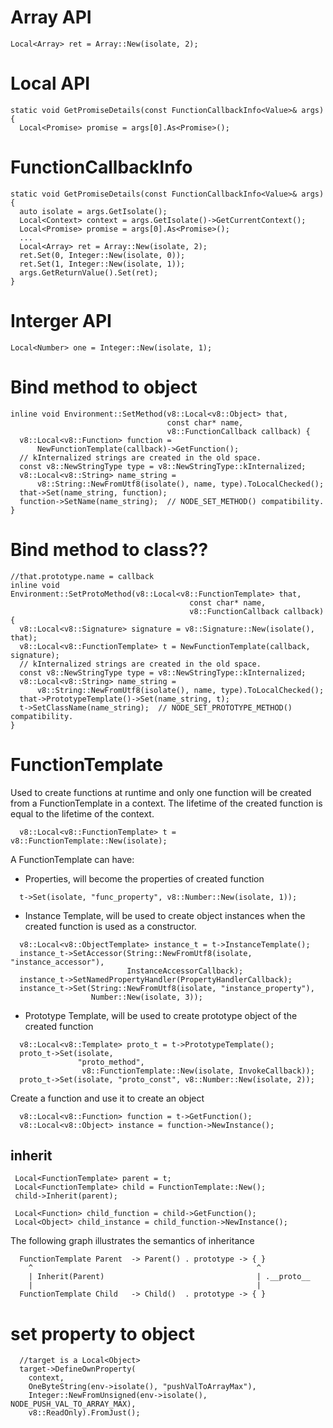 # Array API
```
Local<Array> ret = Array::New(isolate, 2);
```

# Local API
```
static void GetPromiseDetails(const FunctionCallbackInfo<Value>& args) {
  Local<Promise> promise = args[0].As<Promise>();
```

# FunctionCallbackInfo
```
static void GetPromiseDetails(const FunctionCallbackInfo<Value>& args) {
  auto isolate = args.GetIsolate();
  Local<Context> context = args.GetIsolate()->GetCurrentContext();
  Local<Promise> promise = args[0].As<Promise>();
  ...
  Local<Array> ret = Array::New(isolate, 2);
  ret.Set(0, Integer::New(isolate, 0));
  ret.Set(1, Integer::New(isolate, 1));
  args.GetReturnValue().Set(ret);
}
```

# Interger API
```
Local<Number> one = Integer::New(isolate, 1);
```

# Bind method to object
```
inline void Environment::SetMethod(v8::Local<v8::Object> that,
                                   const char* name,
                                   v8::FunctionCallback callback) {
  v8::Local<v8::Function> function =
      NewFunctionTemplate(callback)->GetFunction();
  // kInternalized strings are created in the old space.
  const v8::NewStringType type = v8::NewStringType::kInternalized;
  v8::Local<v8::String> name_string =
      v8::String::NewFromUtf8(isolate(), name, type).ToLocalChecked();
  that->Set(name_string, function);
  function->SetName(name_string);  // NODE_SET_METHOD() compatibility.
}
```

# Bind method to class??
```
//that.prototype.name = callback
inline void Environment::SetProtoMethod(v8::Local<v8::FunctionTemplate> that,
                                        const char* name,
                                        v8::FunctionCallback callback) {
  v8::Local<v8::Signature> signature = v8::Signature::New(isolate(), that);
  v8::Local<v8::FunctionTemplate> t = NewFunctionTemplate(callback, signature);
  // kInternalized strings are created in the old space.
  const v8::NewStringType type = v8::NewStringType::kInternalized;
  v8::Local<v8::String> name_string =
      v8::String::NewFromUtf8(isolate(), name, type).ToLocalChecked();
  that->PrototypeTemplate()->Set(name_string, t);
  t->SetClassName(name_string);  // NODE_SET_PROTOTYPE_METHOD() compatibility.
}
```

# FunctionTemplate
Used to create functions at runtime and only one function will be created from a FunctionTemplate in a context. The lifetime of the created function is equal to the lifetime of the context.
```
  v8::Local<v8::FunctionTemplate> t = v8::FunctionTemplate::New(isolate);
```
A FunctionTemplate can have:
- Properties, will become the properties of created function
```
  t->Set(isolate, "func_property", v8::Number::New(isolate, 1));
```
- Instance Template, will be used to create object instances when the created function is used as a constructor.
```
  v8::Local<v8::ObjectTemplate> instance_t = t->InstanceTemplate();
  instance_t->SetAccessor(String::NewFromUtf8(isolate, "instance_accessor"),
                          InstanceAccessorCallback);
  instance_t->SetNamedPropertyHandler(PropertyHandlerCallback);
  instance_t->Set(String::NewFromUtf8(isolate, "instance_property"),
                  Number::New(isolate, 3));
```
- Prototype Template, will be used to create prototype object of the created function
```
  v8::Local<v8::Template> proto_t = t->PrototypeTemplate();
  proto_t->Set(isolate,
               "proto_method",
                v8::FunctionTemplate::New(isolate, InvokeCallback));
  proto_t->Set(isolate, "proto_const", v8::Number::New(isolate, 2));
```
Create a function and use it to create an object
```
  v8::Local<v8::Function> function = t->GetFunction();
  v8::Local<v8::Object> instance = function->NewInstance();
```

## inherit
```
 Local<FunctionTemplate> parent = t;
 Local<FunctionTemplate> child = FunctionTemplate::New();
 child->Inherit(parent);

 Local<Function> child_function = child->GetFunction();
 Local<Object> child_instance = child_function->NewInstance();
```

The following graph illustrates the semantics of inheritance
```
  FunctionTemplate Parent  -> Parent() . prototype -> { }
    ^                                                  ^
    | Inherit(Parent)                                  | .__proto__
    |                                                  |
  FunctionTemplate Child   -> Child()  . prototype -> { }
```

# set property to object
```
  //target is a Local<Object>
  target->DefineOwnProperty(
    context,
    OneByteString(env->isolate(), "pushValToArrayMax"),
    Integer::NewFromUnsigned(env->isolate(), NODE_PUSH_VAL_TO_ARRAY_MAX),
    v8::ReadOnly).FromJust();
```
